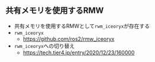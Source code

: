 ## 共有メモリを使用するRMW

- 共有メモリを使用するRMWとして`rwm_iceoryx`が存在する
- `rwm_iceoryx`
  - https://github.com/ros2/rmw_iceoryx
- `rwm_iceoryx`への切り替え
  - https://tech.tier4.jp/entry/2020/12/23/160000
